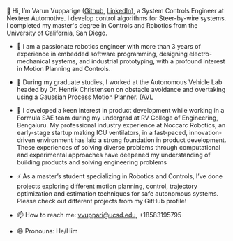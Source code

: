 
👋 Hi, I’m Varun Vupparige ([Github](https://github.com/varunvupparige), [LinkedIn](https://www.linkedin.com/in/varunvupparige/)), a System Controls Engineer at Nexteer Automotive. I develop control algorithms for Steer-by-wire systems. I completed my master's degree in Controls and Robotics from the University of California, San Diego.

- 🌱 I am a passionate robotics engineer with more than 3 years of experience in embedded software programming, designing electro-mechanical systems, and industrial prototyping, with a profound interest in Motion Planning and Controls.

- 🔭 During my graduate studies, I worked at the Autonomous Vehicle Lab headed by Dr. Henrik Christensen on obstacle avoidance and overtaking using a Gaussian Process Motion Planner. ([AVL](https://github.com/AutonomousVehicleLaboratory/obstacle-overtaking-gpmp2)

- 👯 I developed a keen interest in product development while working in a Formula SAE team during my undergrad at RV College of Engineering, Bengaluru. My professional industry experience at Noccarc Robotics, an early-stage startup making ICU ventilators, in a fast-paced, innovation-driven environment has laid a strong foundation in product development. These experiences of solving diverse problems through computational and experimental approaches have deepened my understanding of building products and solving engineering problems 

- ⚡ As a master’s student specializing in Robotics and Controls, I’ve done projects exploring different motion planning, control, trajectory optimization and estimation techniques for safe autonomous systems. Please check out different projects from my GitHub profile!

- 📫 How to reach me: vvuppari@ucsd.edu, +18583195795

- 😄 Pronouns: He/Him

